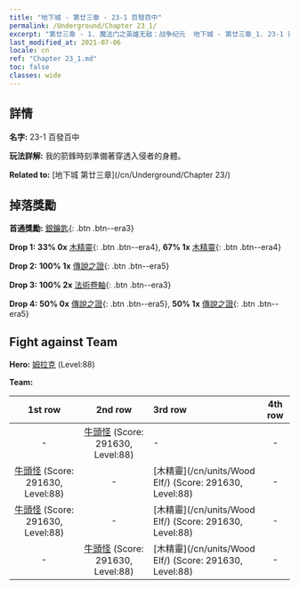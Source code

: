 ```yaml
---
title: "地下城 - 第廿三章 - 23-1 百發百中"
permalink: /Underground/Chapter 23_1/
excerpt: "第廿三章 - 1. 魔法门之英雄无敌：战争纪元  地下城 - 第廿三章_1. 23-1 百發百中"
last_modified_at: 2021-07-06
locale: cn
ref: "Chapter 23_1.md"
toc: false
classes: wide
---
```


## 詳情

 **名字:** 23-1 百發百中

 **玩法詳解:**       我的箭鋒時刻準備著穿透入侵者的身體。

 **Related to:** [地下城 第廿三章](/cn/Underground/Chapter 23/)

## 掉落獎勵

 **首通獎勵:** [銀鑰匙](/cn/Items/con_693/){: .btn .btn--era3}

 **Drop 1:** **33% 0x** [木精靈](/cn/Items/unt_201/){: .btn .btn--era4}, **67% 1x** [木精靈](/cn/Items/unt_201/){: .btn .btn--era4}

 **Drop 2:** **100% 1x** [傳說之證](/cn/Items/mat_88/){: .btn .btn--era5}

 **Drop 3:** **100% 2x** [法術卷軸](/cn/Items/con_694/){: .btn .btn--era3}

 **Drop 4:** **50% 0x** [傳說之證](/cn/Items/mat_81/){: .btn .btn--era5}, **50% 1x** [傳說之證](/cn/Items/mat_81/){: .btn .btn--era5}


## Fight against Team
 **Hero:** [姆拉克](/cn/heroes/Mullich/) (Level:88)

 **Team:**


  | 1st row | 2nd row | 3rd row | 4th row |
  |:----:|:----:|:----|:----:|
  | - | [牛頭怪](/cn/units/Minotaur/) (Score: 291630, Level:88)  | - | - |
  | [牛頭怪](/cn/units/Minotaur/) (Score: 291630, Level:88)  | - | [木精靈](/cn/units/Wood Elf/) (Score: 291630, Level:88)  | - |
  | [牛頭怪](/cn/units/Minotaur/) (Score: 291630, Level:88)  | - | [木精靈](/cn/units/Wood Elf/) (Score: 291630, Level:88)  | - |
  | - | [牛頭怪](/cn/units/Minotaur/) (Score: 291630, Level:88)  | [木精靈](/cn/units/Wood Elf/) (Score: 291630, Level:88)  | - |


